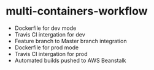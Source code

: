 # multi-containers-workflow

- Dockerfile for dev mode
- Travis CI intergation for dev
- Feature branch to Master branch integration
- Dockerfile for prod mode
- Travis CI intergation for prod
- Automated builds pushed to AWS Beanstalk

